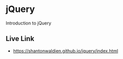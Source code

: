 # jQuery
Introduction to jQuery

## Live Link

- https://shantonwaldien.github.io/jquery/index.html
